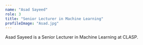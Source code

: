 ```yaml
---
name: "Asad Sayeed"
role: 3 
title: "Senior Lecturer in Machine Learning"
profileImage: "Asad.jpg"
---
```

Asad Sayeed is a Senior Lecturer in Machine Learning at CLASP.

